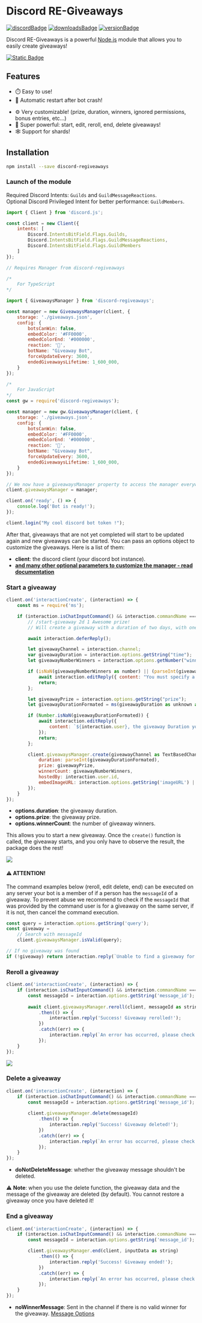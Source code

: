 # Discord RE-Giveaways

[![discordBadge](https://img.shields.io/badge/Chat-Click%20here-7289d9?style=for-the-badge&logo=discord)](https://discord.gg/ihorizon)
[![downloadsBadge](https://img.shields.io/npm/dt/discord-regiveaways?style=for-the-badge)](https://npmjs.com/discord-regiveaways)
[![versionBadge](https://img.shields.io/npm/v/discord-regiveaways?style=for-the-badge)](https://npmjs.com/discord-regiveaways)

Discord RE-Giveaways is a powerful [Node.js](https://nodejs.org) module that allows you to easily create giveaways!

[![Static Badge](https://img.shields.io/badge/Created%20by%20iHorizon%20Team-blue)](https://ihorizon.me)

## Features

-   ⏱️ Easy to use!
-   🔄 Automatic restart after bot crash!
<!-- -   🇫🇷 Support for translations: adapt the strings for your own language! -->
<!-- -   📁 Support for all databases! (default is json) -->
-   ⚙️ Very customizable! (prize, duration, winners, ignored permissions, bonus entries, etc...)
-   🚀 Super powerful: start, edit, reroll, end, delete giveaways!
-   🕸️ Support for shards!

## Installation

```bash
npm install --save discord-regiveaways
```

### Launch of the module

Required Discord Intents: `Guilds` and `GuildMessageReactions`.  
Optional Discord Privileged Intent for better performance: `GuildMembers`.

```js
import { Client } from 'discord.js';

const client = new Client({
    intents: [
        Discord.IntentsBitField.Flags.Guilds,
        Discord.IntentsBitField.Flags.GuildMessageReactions,
        Discord.IntentsBitField.Flags.GuildMembers
    ]
});

// Requires Manager from discord-regiveaways

/*
    For TypeScript
*/

import { GiveawaysManager } from 'discord-regiveaways';

const manager = new GiveawaysManager(client, {
    storage: './giveaways.json',
    config: {
        botsCanWin: false,
        embedColor: '#FF0000',
        embedColorEnd: '#000000',
        reaction: '💫',
        botName: "Giveaway Bot",
        forceUpdateEvery: 3600,
        endedGiveawaysLifetime: 1_600_000,
    }
});

/*
    For JavaScript
*/
const gw = require('discord-regiveaways');

const manager = new gw.GiveawaysManager(client, {
    storage: './giveaways.json',
    config: {
        botsCanWin: false,
        embedColor: '#FF0000',
        embedColorEnd: '#000000',
        reaction: '💫',
        botName: "Giveaway Bot",
        forceUpdateEvery: 3600,
        endedGiveawaysLifetime: 1_600_000,
    }
});

// We now have a giveawaysManager property to access the manager everywhere!
client.giveawaysManager = manager;

client.on('ready', () => {
    console.log('Bot is ready!');
});

client.login("My cool discord bot token !");
```

After that, giveaways that are not yet completed will start to be updated again and new giveaways can be started.
You can pass an options object to customize the giveaways. Here is a list of them:

-   **client**: the discord client (your discord bot instance).
-   **[and many other optional parameters to customize the manager - read documentation](https://discord-regiveaways.js.org/global.html#GiveawaysManagerOptions)**

### Start a giveaway

```js
client.on('interactionCreate', (interaction) => {
    const ms = require('ms');

    if (interaction.isChatInputCommand() && interaction.commandName === 'start-giveaway') {
        // /start-giveaway 2d 1 Awesome prize!
        // Will create a giveaway with a duration of two days, with one winner and the prize will be "Awesome prize!"

        await interaction.deferReply();

        let giveawayChannel = interaction.channel;
        var giveawayDuration = interaction.options.getString("time");
        let giveawayNumberWinners = interaction.options.getNumber("winner");

        if (isNaN(giveawayNumberWinners as number) || (parseInt(giveawayNumberWinners as unknown as string) <= 0)) {
            await interaction.editReply({ content: "You must specify a valid number of winners!" });
            return;
        };

        let giveawayPrize = interaction.options.getString("prize");
        let giveawayDurationFormated = ms(giveawayDuration as unknown as number);

        if (Number.isNaN(giveawayDurationFormated)) {
            await interaction.editReply({
                content: `${interaction.user}, the giveaway Duration you specified are invalid, please try again!`
            });
            return;
        };

        client.giveawaysManager.create(giveawayChannel as TextBasedChannel, {
            duration: parseInt(giveawayDurationFormated),
            prize: giveawayPrize,
            winnerCount: giveawayNumberWinners,
            hostedBy: interaction.user.id,
            embedImageURL: interaction.options.getString('imageURL') || undefined
        });
    }
});
```

-   **options.duration**: the giveaway duration.
-   **options.prize**: the giveaway prize.
-   **options.winnerCount**: the number of giveaway winners.
<!-- -   **[and many other optional parameters to customize the giveaway - read documentation](https://discord-regiveaways.js.org/global.html#GiveawayStartOptions)** -->

This allows you to start a new giveaway. Once the `create()` function is called, the giveaway starts, and you only have to observe the result, the package does the rest!

<a href="https://github.com/ihrz/discord-regiveaways/blob/main/imgs/giveawayCreated.png?raw=true">
    <img src="https://github.com/ihrz/discord-regiveaways/blob/main/imgs/giveawayCreated.png?raw=true"/>
</a>

#### ⚠ ATTENTION!

The command examples below (reroll, edit delete, end) can be executed on any server your bot is a member of if a person has the `messageId` of a giveaway. To prevent abuse we recommend to check if the `messageId` that was provided by the command user is for a giveaway on the same server, if it is not, then cancel the command execution.

```js
const query = interaction.options.getString('query');
const giveaway =
    // Search with messageId
    client.giveawaysManager.isValid(query);

// If no giveaway was found
if (!giveaway) return interaction.reply(`Unable to find a giveaway for \`${query}\`.`);
```

### Reroll a giveaway

```js
client.on('interactionCreate', (interaction) => {
    if (interaction.isChatInputCommand() && interaction.commandName === 'reroll') {
        const messageId = interaction.options.getString('message_id');
        
        await client.giveawaysManager.reroll(client, messageId as string);
            .then(() => {
                interaction.reply('Success! Giveaway rerolled!');
            })
            .catch((err) => {
                interaction.reply(`An error has occurred, please check and try again.\n\`${err}\``);
            });
    }
});
```

<a href="https://github.com/ihrz/discord-regiveaways/blob/main/imgs/giveawayReroll.png?raw=true">
    <img src="https://github.com/ihrz/discord-regiveaways/blob/main/imgs/giveawayReroll.png?raw=true"/>
</a>

### Delete a giveaway

```js
client.on('interactionCreate', (interaction) => {
    if (interaction.isChatInputCommand() && interaction.commandName === 'delete') {
        const messageId = interaction.options.getString('message_id');
        
        client.giveawaysManager.delete(messageId)
            .then(() => {
                interaction.reply('Success! Giveaway deleted!');
            })
            .catch((err) => {
                interaction.reply(`An error has occurred, please check and try again.\n\`${err}\``);
            });
    }
});
```

-   **doNotDeleteMessage**: whether the giveaway message shouldn't be deleted.

⚠️ **Note**: when you use the delete function, the giveaway data and the message of the giveaway are deleted (by default). You cannot restore a giveaway once you have deleted it!

### End a giveaway

```js
client.on('interactionCreate', (interaction) => {
    if (interaction.isChatInputCommand() && interaction.commandName === 'end') {
        const messageId = interaction.options.getString('message_id');

        client.giveawaysManager.end(client, inputData as string)
            .then(() => {
                interaction.reply('Success! Giveaway ended!');
            })
            .catch((err) => {
                interaction.reply(`An error has occurred, please check and try again.\n\`${err}\``);
            });
    }
});
```

-   **noWinnerMessage**: Sent in the channel if there is no valid winner for the giveaway. [Message Options](https://github.com/Androz2091/discord-regiveaways#message-options)